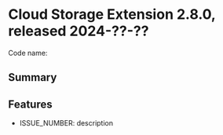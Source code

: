# Cloud Storage Extension 2.8.0, released 2024-??-??

Code name:

## Summary

## Features

* ISSUE_NUMBER: description

